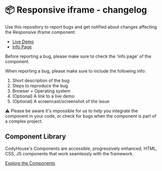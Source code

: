 # 📦 Responsive iframe - changelog

Use this repository to report bugs and get notified about changes affecting the Responsive iframe component.

- [Live Demo](https://codyhouse.co/ds/components/app/responsive-iframe)
- [Info Page](https://codyhouse.co/ds/components/info/responsive-iframe)

Before reporting a bug, please make sure to check the 'info page' of the component. 

When reporting a bug, please make sure to include the following info:

1. Short description of the bug
2. Steps to reproduce the bug
3. Browser + Operating system
4. (Optional) A link to a live demo
5. (Optional) A screencast/screenshot of the issue

⚠️ Please be aware it's impossible for us to help you integrate the component in your code, or check for bugs when the component is part of a complex project.

## Component Library

CodyHouse's Components are accessible, progressively enhanced, HTML, CSS, JS components that work seamlessly with the framework.

[Explore the Components](https://codyhouse.co/ds/components)
